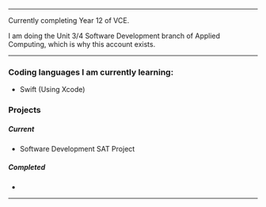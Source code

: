 - - -
Currently completing Year 12 of VCE.

I am doing the Unit 3/4 Software Development branch of Applied Computing, which is why this account exists.
- - -
### Coding languages I am currently learning:
- Swift (Using Xcode)

### Projects

##### Current
- Software Development SAT Project

##### Completed
- 

- - -
